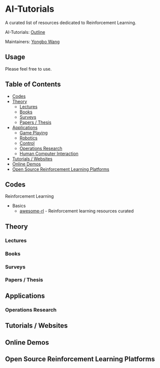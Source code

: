 # AI-Tutorials

A curated list of resources dedicated to Reinforcement Learning.

AI-Tutorials: [Outline](https://github.com/yongbowin/AI-Tutorials)

Maintainers: [Yongbo Wang](https://github.com/yongbowin)


## Usage
Please feel free to use.

## Table of Contents

 - [Codes](#codes)
 - [Theory](#theory)
   - [Lectures](#lectures)
   - [Books](#books)
   - [Surveys](#surveys)
   - [Papers / Thesis](#papers--thesis)
 - [Applications](#applications)
   - [Game Playing](#game-playing)
   - [Robotics](#robotics)
   - [Control](#control)
   - [Operations Research](#operations-research)
   - [Human Computer Interaction](#human-computer-interaction)
 - [Tutorials / Websites](#tutorials--websites)
 - [Online Demos](#online-demos)
 - [Open Source Reinforcement Learning Platforms](#open-source-reinforcement-learning-platforms)

## Codes
Reinforcement Learning
 - Basics
   - [awesome-rl](https://github.com/aikorea/awesome-rl) - Reinforcement learning resources curated

## Theory

### Lectures

### Books

### Surveys

### Papers / Thesis

## Applications

### Operations Research

## Tutorials / Websites

## Online Demos

## Open Source Reinforcement Learning Platforms


